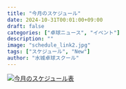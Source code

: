 ```yaml
---
title: "今月のスケジュール"
date: 2024-10-31T00:01:00+09:00
draft: false
categories: ["卓球ニュース", "イベント"]
description: ""
image: "schedule_link2.jpg"
tags: ["スケジュール", "New"]
author: "水城卓球スクール"
---
```


<a class="" href="/images/blog/mtts_schedule11.pdf"><img src="/images/blog/2024_11.jpg" alt="今月のスケジュール表" /></a>
